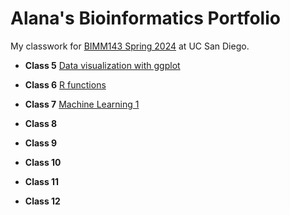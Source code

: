 # Alana's Bioinformatics Portfolio

My classwork for [BIMM143 Spring 2024](https://alanarose77.github.io/bimm143_github1/) at UC San Diego.

- **Class 5** [Data visualization with ggplot](https://github.com/alanarose77/bimm143_github1/blob/main/Class05/class05.pdf)

- **Class 6** [R functions](https://github.com/alanarose77/bimm143_github1/blob/main/Class06/lab_class06.pdf)

- **Class 7** [Machine Learning 1](https://github.com/alanarose77/bimm143_github1/blob/main/Class07/Class07.pdf)

- **Class 8** []()

- **Class 9** []()

- **Class 10** []()

- **Class 11** []()

- **Class 12** []()
